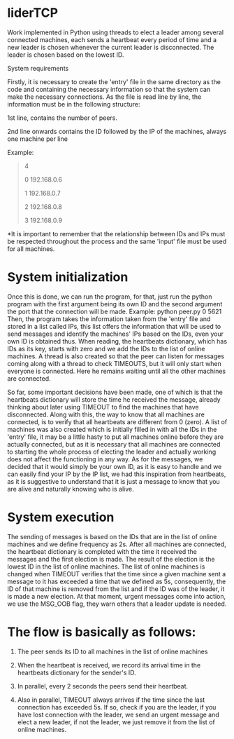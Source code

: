 # liderTCP

Work implemented in Python using threads to elect a leader among several connected machines, each sends a heartbeat every period of time and a new leader is chosen whenever the current leader is disconnected. The leader is chosen based on the lowest ID.

System requirements

Firstly, it is necessary to create the 'entry' file in the same directory as the code and containing the necessary information so that the system can make the necessary connections. As the file is read line by line, the information must be in the following structure:

1st line, contains the number of peers.

2nd line onwards contains the ID followed by the IP of the machines, always one machine per line

Example: 

> 4
>
> 0 192.168.0.6
>
> 1 192.168.0.7
>
> 2 192.168.0.8
>
> 3 192.168.0.9

*It is important to remember that the relationship between IDs and IPs must be respected throughout the process and the same 'input' file must be used for all machines.

# System initialization

Once this is done, we can run the program, for that, just run the python program with the first argument being its own ID and the second argument the port that the connection will be made. Example: python peer.py 0 5621
Then, the program takes the information taken from the 'entry' file and stored in a list called IPs, this list offers the information that will be used to send messages and identify the machines' IPs based on the IDs, even your own ID is obtained thus. When reading, the heartbeats dictionary, which has IDs as its key, starts with zero and we add the IDs to the list of online machines. A thread is also created so that the peer can listen for messages coming along with a thread to check TIMEOUTS, but it will only start when everyone is connected. Here he remains waiting until all the other machines are connected.

So far, some important decisions have been made, one of which is that the heartbeats dictionary will store the time he received the message, already thinking about later using TIMEOUT to find the machines that have disconnected. Along with this, the way to know that all machines are connected, is to verify that all heartbeats are different from 0 (zero). A list of machines was also created which is initially filled in with all the IDs in the 'entry' file, it may be a little hasty to put all machines online before they are actually connected, but as it is necessary that all machines are connected to starting the whole process of electing the leader and actually working does not affect the functioning in any way.
As for the messages, we decided that it would simply be your own ID, as it is easy to handle and we can easily find your IP by the IP list, we had this inspiration from heartbeats, as it is suggestive to understand that it is just a message to know that you are alive and naturally knowing who is alive.

# System execution

The sending of messages is based on the IDs that are in the list of online machines and we define frequency as 2s. After all machines are connected, the heartbeat dictionary is completed with the time it received the messages and the first election is made. The result of the election is the lowest ID in the list of online machines. The list of online machines is changed when TIMEOUT verifies that the time since a given machine sent a message to it has exceeded a time that we defined as 5s, consequently, the ID of that machine is removed from the list and if the ID was of the leader, it is made a new election. At that moment, urgent messages come into action, we use the MSG_OOB flag, they warn others that a leader update is needed.

# The flow is basically as follows:

1. The peer sends its ID to all machines in the list of online machines

2. When the heartbeat is received, we record its arrival time in the heartbeats dictionary for the sender's ID.

3. In parallel, every 2 seconds the peers send their heartbeat.

4. Also in parallel, TIMEOUT always arrives if the time since the last connection has exceeded 5s. If so, check if you are the leader, if you have lost connection with the leader, we send an urgent message and elect a new leader, if not the leader, we just remove it from the list of online machines.

